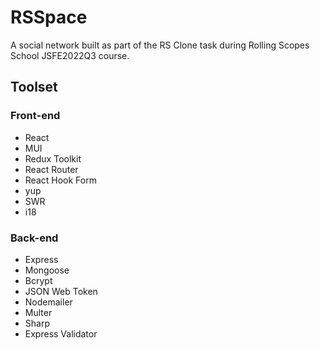 # RSSpace

A social network built as part of the RS Clone task during Rolling Scopes School JSFE2022Q3 course.

## Toolset

### Front-end

- React
- MUI
- Redux Toolkit
- React Router
- React Hook Form
- yup
- SWR
- i18

### Back-end

- Express
- Mongoose
- Bcrypt
- JSON Web Token
- Nodemailer
- Multer
- Sharp
- Express Validator
